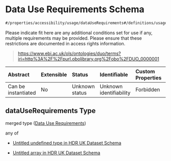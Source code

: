 # Data Use Requirements Schema

```txt
#/properties/accessibility/usage/dataUseRequirements#/definitions/usage/properties/dataUseRequirements
```

Please indicate fit here are any additional conditions set for use if any, multiple requirements may be provided. Please ensure that these restrictions are documented in access rights information.

> <https://www.ebi.ac.uk/ols/ontologies/duo/terms?iri=http%3A%2F%2Fpurl.obolibrary.org%2Fobo%2FDUO_0000001>

| Abstract            | Extensible | Status         | Identifiable            | Custom Properties | Additional Properties | Access Restrictions | Defined In                                                                                        |
| :------------------ | :--------- | :------------- | :---------------------- | :---------------- | :-------------------- | :------------------ | :------------------------------------------------------------------------------------------------ |
| Can be instantiated | No         | Unknown status | Unknown identifiability | Forbidden         | Allowed               | none                | [dataset.schema.json*](../../../schema/dataset/latest/dataset.schema.json "open original schema") |

## dataUseRequirements Type

merged type ([Data Use Requirements](dataset-definitions-usage-properties-data-use-requirements.md))

any of

*   [Untitled undefined type in HDR UK Dataset Schema](dataset-definitions-usage-properties-data-use-requirements-anyof-0.md "check type definition")

*   [Untitled array in HDR UK Dataset Schema](dataset-definitions-usage-properties-data-use-requirements-anyof-1.md "check type definition")
